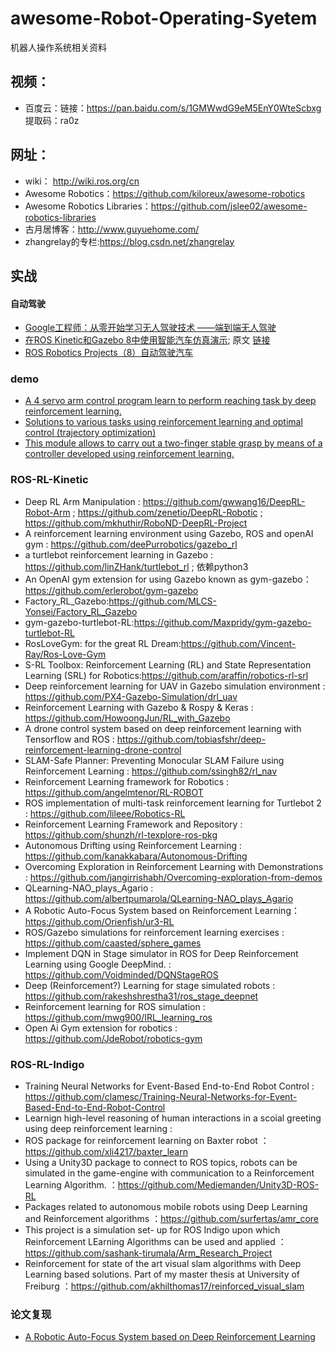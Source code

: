 # awesome-Robot-Operating-Syetem
机器人操作系统相关资料
## 视频：

* 百度云：链接：https://pan.baidu.com/s/1GMWwdG9eM5EnY0WteScbxg 提取码：ra0z 

## 网址：

* wiki： http://wiki.ros.org/cn
* Awesome Robotics：https://github.com/kiloreux/awesome-robotics
* Awesome Robotics Libraries：https://github.com/jslee02/awesome-robotics-libraries
* 古月居博客：http://www.guyuehome.com/
* zhangrelay的专栏:https://blog.csdn.net/zhangrelay

## 实战 
#### 自动驾驶

* [Google工程师：从零开始学习无人驾驶技术 ——端到端无人驾驶](https://www.leiphone.com/news/201706/RuoKaDSTmd1dClUV.html)
* [在ROS Kinetic和Gazebo 8中使用智能汽车仿真演示](https://blog.csdn.net/ZhangRelay/article/details/74534069); 原文 [链接](https://github.com/osrf/car_demo)
* [ROS Robotics Projects（8）自动驾驶汽车](https://blog.csdn.net/ZhangRelay/article/details/77324002)
### demo
* [A 4 servo arm control program learn to perform reaching task by deep reinforcement learning. ](https://github.com/wswlymf/VisualArm)
* [Solutions to various tasks using reinforcement learning and optimal control (trajectory optimization)](https://github.com/aravindr93/RL-tasks)
* [This module allows to carry out a two-finger stable grasp by means of a controller developed using reinforcement learning. ](https://github.com/tacman-fp7/gaussian-process-controller)
### ROS-RL-Kinetic

* Deep RL Arm Manipulation : https://github.com/gwwang16/DeepRL-Robot-Arm ; https://github.com/zenetio/DeepRL-Robotic ; https://github.com/mkhuthir/RoboND-DeepRL-Project
* A reinforcement learning environment using Gazebo, ROS and openAI gym : https://github.com/deePurrobotics/gazebo_rl
* a turtlebot reinforcement learning in Gazebo : https://github.com/linZHank/turtlebot_rl ; 依赖python3
* An OpenAI gym extension for using Gazebo known as gym-gazebo： https://github.com/erlerobot/gym-gazebo
* Factory_RL_Gazebo:https://github.com/MLCS-Yonsei/Factory_RL_Gazebo
* gym-gazebo-turtlebot-RL:https://github.com/Maxpridy/gym-gazebo-turtlebot-RL
* RosLoveGym: for the great RL Dream:https://github.com/Vincent-Ray/Ros-Love-Gym
* S-RL Toolbox: Reinforcement Learning (RL) and State Representation Learning (SRL) for Robotics:https://github.com/araffin/robotics-rl-srl
* Deep reinforcement learning for UAV in Gazebo simulation environment : https://github.com/PX4-Gazebo-Simulation/drl_uav
* Reinforcement Learning with Gazebo & Rospy & Keras : https://github.com/HowoongJun/RL_with_Gazebo
* A drone control system based on deep reinforcement learning with Tensorflow and ROS : https://github.com/tobiasfshr/deep-reinforcement-learning-drone-control
* SLAM-Safe Planner: Preventing Monocular SLAM Failure using Reinforcement Learning : https://github.com/ssingh82/rl_nav
* Reinforcement Learning framework for Robotics : https://github.com/angelmtenor/RL-ROBOT
* ROS implementation of multi-task reinforcement learning for Turtlebot 2 : https://github.com/lileee/Robotics-RL
* Reinforcement Learning Framework and Repository : https://github.com/shunzh/rl-texplore-ros-pkg
* Autonomous Drifting using Reinforcement Learning : https://github.com/kanakkabara/Autonomous-Drifting
* Overcoming Exploration in Reinforcement Learning with Demonstrations : https://github.com/jangirrishabh/Overcoming-exploration-from-demos
* QLearning-NAO_plays_Agario : https://github.com/albertpumarola/QLearning-NAO_plays_Agario
* A Robotic Auto-Focus System based on Reinforcement Learning：https://github.com/Orienfish/ur3-RL
* ROS/Gazebo simulations for reinforcement learning exercises : https://github.com/caasted/sphere_games
* Implement DQN in Stage simulator in ROS for Deep Reinforcement Learning using Google DeepMind. : https://github.com/Voidminded/DQNStageROS 
* Deep (Reinforcement?) Learning for stage simulated robots : https://github.com/rakeshshrestha31/ros_stage_deepnet
* Reinforcement learning for ROS simulation : https://github.com/mwg900/IRL_learning_ros
* Open Ai Gym extension for robotics : https://github.com/JdeRobot/robotics-gym

### ROS-RL-Indigo

* Training Neural Networks for Event-Based End-to-End Robot Control : https://github.com/clamesc/Training-Neural-Networks-for-Event-Based-End-to-End-Robot-Control
* Learnign high-level reasoning of human interactions in a scoial greeting using deep reinforcement learning : 
* ROS package for reinforcement learning on Baxter robot ：https://github.com/xli4217/baxter_learn
* Using a Unity3D package to connect to ROS topics, robots can be simulated in the game-engine with communication to a Reinforcement Learning Algorithm. ：https://github.com/Mediemanden/Unity3D-ROS-RL
* Packages related to autonomous mobile robots using Deep Learning and Reinforcement algorithms ：https://github.com/surfertas/amr_core
* This project is a simulation set- up for ROS Indigo upon which Reinforcement LEarning Algorithms can be used and applied ：https://github.com/sashank-tirumala/Arm_Research_Project
* Reinforcement for state of the art visual slam algorithms with Deep Learning based solutions. Part of my master thesis at University of Freiburg ：https://github.com/akhilthomas17/reinforced_visual_slam


### 论文复现
* [A Robotic Auto-Focus System based on Deep Reinforcement Learning](https://github.com/Orienfish/ur3-RL)




